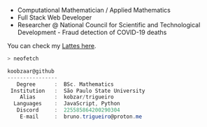 - Computational Mathematician / Applied Mathematics
- Full Stack Web Developer
- Researcher @ National Council for Scientific and Technological Development - Fraud detection of COVID-19 deaths
  
You can check my [Lattes here](http://lattes.cnpq.br/2341132684122094).
```zsh
> neofetch
```

```csharp
koobzaar@github
----------------
   Degree      :  BSc. Mathematics
 Institution   :  São Paulo State University
    Alias      :  kobzar/trigueiro
  Languages    :  JavaScript, Python
   Discord     :  225585864200290304
    E-mail     :  bruno.trigueiro@proton.me
```
